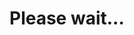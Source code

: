 <script>
var host = window.location.host;
if (host=="mirrors-zhs141.vercel.app")
{
    window.location.replace("https://zhs141.vercel.app");
} else {
    window.location.replace("index_zh.html");
}
</script>
# Please wait...
